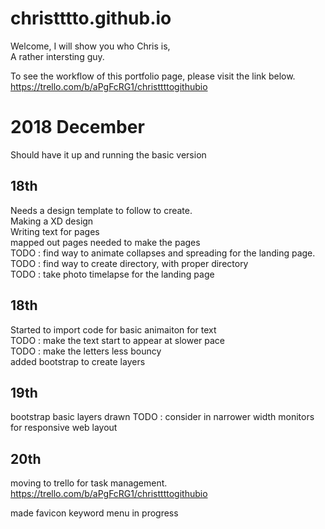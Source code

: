 # christttto.github.io
Welcome, I will show you who Chris is,  
A rather intersting guy.

To see the workflow of this portfolio page, please visit the link below.  
https://trello.com/b/aPgFcRG1/christtttogithubio




# 2018 December
Should have it up and running the basic version
## 18th
Needs a design template to follow to create.</br>
Making a XD design</br>
Writing text for pages</br>
mapped out pages needed to make the pages</br>
TODO : find way to animate collapses and spreading for the landing page.</br>
TODO : find way to create directory, with proper directory</br>
TODO : take photo timelapse for the landing page</br>

## 18th
Started to import code for basic animaiton for text</br>
TODO : make the text start to appear at slower pace</br>
TODO : make the letters less bouncy</br>
added bootstrap to create layers

## 19th
bootstrap basic layers drawn
TODO : consider in narrower width monitors for responsive web layout

## 20th
moving to trello for task management.
https://trello.com/b/aPgFcRG1/christtttogithubio

made favicon
keyword menu in progress
